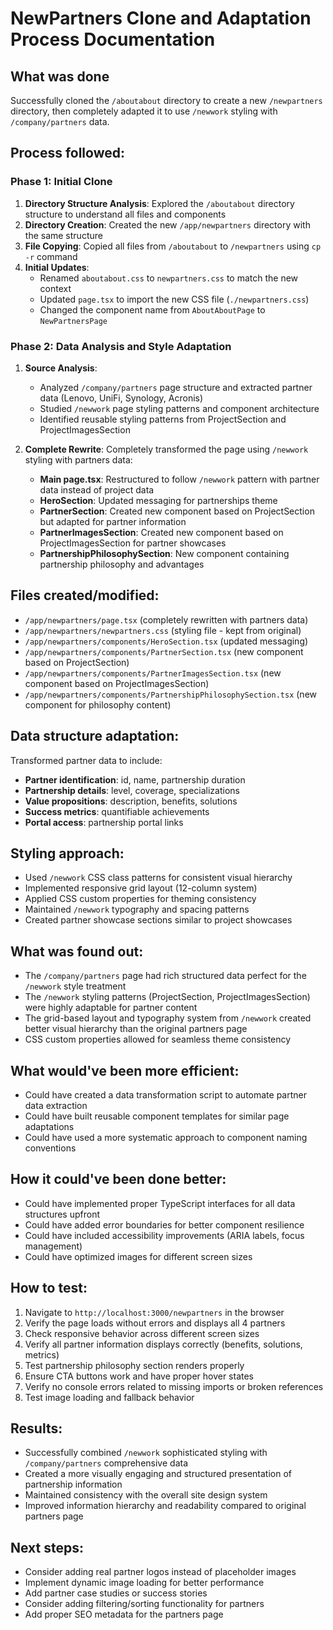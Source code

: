 # NewPartners Clone and Adaptation Process Documentation

## What was done
Successfully cloned the `/aboutabout` directory to create a new `/newpartners` directory, then completely adapted it to use `/newwork` styling with `/company/partners` data.

## Process followed:

### Phase 1: Initial Clone
1. **Directory Structure Analysis**: Explored the `/aboutabout` directory structure to understand all files and components
2. **Directory Creation**: Created the new `/app/newpartners` directory with the same structure
3. **File Copying**: Copied all files from `/aboutabout` to `/newpartners` using `cp -r` command
4. **Initial Updates**: 
   - Renamed `aboutabout.css` to `newpartners.css` to match the new context
   - Updated `page.tsx` to import the new CSS file (`./newpartners.css`)
   - Changed the component name from `AboutAboutPage` to `NewPartnersPage`

### Phase 2: Data Analysis and Style Adaptation
1. **Source Analysis**: 
   - Analyzed `/company/partners` page structure and extracted partner data (Lenovo, UniFi, Synology, Acronis)
   - Studied `/newwork` page styling patterns and component architecture
   - Identified reusable styling patterns from ProjectSection and ProjectImagesSection

2. **Complete Rewrite**: Completely transformed the page using `/newwork` styling with partners data:
   - **Main page.tsx**: Restructured to follow `/newwork` pattern with partner data instead of project data
   - **HeroSection**: Updated messaging for partnerships theme
   - **PartnerSection**: Created new component based on ProjectSection but adapted for partner information
   - **PartnerImagesSection**: Created new component based on ProjectImagesSection for partner showcases
   - **PartnershipPhilosophySection**: New component containing partnership philosophy and advantages

## Files created/modified:
- `/app/newpartners/page.tsx` (completely rewritten with partners data)
- `/app/newpartners/newpartners.css` (styling file - kept from original)
- `/app/newpartners/components/HeroSection.tsx` (updated messaging)
- `/app/newpartners/components/PartnerSection.tsx` (new component based on ProjectSection)
- `/app/newpartners/components/PartnerImagesSection.tsx` (new component based on ProjectImagesSection)
- `/app/newpartners/components/PartnershipPhilosophySection.tsx` (new component for philosophy content)

## Data structure adaptation:
Transformed partner data to include:
- **Partner identification**: id, name, partnership duration
- **Partnership details**: level, coverage, specializations
- **Value propositions**: description, benefits, solutions
- **Success metrics**: quantifiable achievements
- **Portal access**: partnership portal links

## Styling approach:
- Used `/newwork` CSS class patterns for consistent visual hierarchy
- Implemented responsive grid layout (12-column system)
- Applied CSS custom properties for theming consistency
- Maintained `/newwork` typography and spacing patterns
- Created partner showcase sections similar to project showcases

## What was found out:
- The `/company/partners` page had rich structured data perfect for the `/newwork` style treatment
- The `/newwork` styling patterns (ProjectSection, ProjectImagesSection) were highly adaptable for partner content
- The grid-based layout and typography system from `/newwork` created better visual hierarchy than the original partners page
- CSS custom properties allowed for seamless theme consistency

## What would've been more efficient:
- Could have created a data transformation script to automate partner data extraction
- Could have built reusable component templates for similar page adaptations
- Could have used a more systematic approach to component naming conventions

## How it could've been done better:
- Could have implemented proper TypeScript interfaces for all data structures upfront
- Could have added error boundaries for better component resilience
- Could have included accessibility improvements (ARIA labels, focus management)
- Could have optimized images for different screen sizes

## How to test:
1. Navigate to `http://localhost:3000/newpartners` in the browser
2. Verify the page loads without errors and displays all 4 partners
3. Check responsive behavior across different screen sizes
4. Verify all partner information displays correctly (benefits, solutions, metrics)
5. Test partnership philosophy section renders properly
6. Ensure CTA buttons work and have proper hover states
7. Verify no console errors related to missing imports or broken references
8. Test image loading and fallback behavior

## Results:
- Successfully combined `/newwork` sophisticated styling with `/company/partners` comprehensive data
- Created a more visually engaging and structured presentation of partnership information
- Maintained consistency with the overall site design system
- Improved information hierarchy and readability compared to original partners page

## Next steps:
- Consider adding real partner logos instead of placeholder images
- Implement dynamic image loading for better performance
- Add partner case studies or success stories
- Consider adding filtering/sorting functionality for partners
- Add proper SEO metadata for the partners page